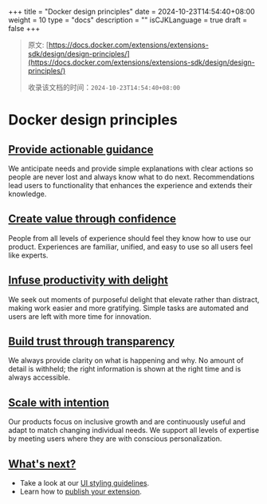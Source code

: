 +++
title = "Docker design principles"
date = 2024-10-23T14:54:40+08:00
weight = 10
type = "docs"
description = ""
isCJKLanguage = true
draft = false
+++

> 原文: [https://docs.docker.com/extensions/extensions-sdk/design/design-principles/](https://docs.docker.com/extensions/extensions-sdk/design/design-principles/)
>
> 收录该文档的时间：`2024-10-23T14:54:40+08:00`

# Docker design principles

## [Provide actionable guidance](https://docs.docker.com/extensions/extensions-sdk/design/design-principles/#provide-actionable-guidance)

We anticipate needs and provide simple explanations with clear actions so people are never lost and always know what to do next. Recommendations lead users to functionality that enhances the experience and extends their knowledge.

## [Create value through confidence](https://docs.docker.com/extensions/extensions-sdk/design/design-principles/#create-value-through-confidence)

People from all levels of experience should feel they know how to use our product. Experiences are familiar, unified, and easy to use so all users feel like experts.

## [Infuse productivity with delight](https://docs.docker.com/extensions/extensions-sdk/design/design-principles/#infuse-productivity-with-delight)

We seek out moments of purposeful delight that elevate rather than distract, making work easier and more gratifying. Simple tasks are automated and users are left with more time for innovation.

## [Build trust through transparency](https://docs.docker.com/extensions/extensions-sdk/design/design-principles/#build-trust-through-transparency)

We always provide clarity on what is happening and why. No amount of detail is withheld; the right information is shown at the right time and is always accessible.

## [Scale with intention](https://docs.docker.com/extensions/extensions-sdk/design/design-principles/#scale-with-intention)

Our products focus on inclusive growth and are continuously useful and adapt to match changing individual needs. We support all levels of expertise by meeting users where they are with conscious personalization.

## [What's next?](https://docs.docker.com/extensions/extensions-sdk/design/design-principles/#whats-next)

- Take a look at our [UI styling guidelines](https://docs.docker.com/extensions/extensions-sdk/design/).
- Learn how to [publish your extension](https://docs.docker.com/extensions/extensions-sdk/extensions/).
